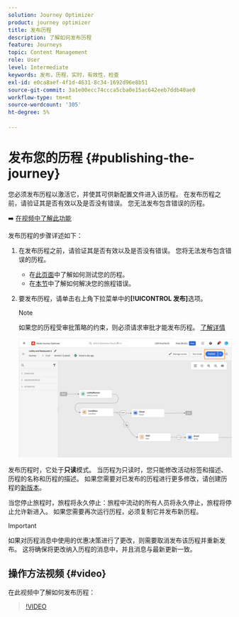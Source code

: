 ```yaml
---
solution: Journey Optimizer
product: journey optimizer
title: 发布历程
description: 了解如何发布历程
feature: Journeys
topic: Content Management
role: User
level: Intermediate
keywords: 发布，历程，实时，有效性，检查
exl-id: e0ca8aef-4f1d-4631-8c34-1692d96e8b51
source-git-commit: 3a1e00ecc74ccca5cba0e15ac642eeb7ddb40ae0
workflow-type: tm+mt
source-wordcount: '305'
ht-degree: 5%

---
```


# 发布您的历程 {#publishing-the-journey}

您必须发布历程以激活它，并使其可供新配置文件进入该历程。 在发布历程之前，请验证其是否有效以及是否没有错误。 您无法发布包含错误的历程。

➡️ [在视频中了解此功能](#video)

发布历程的步骤详述如下：

1. 在发布历程之前，请验证其是否有效以及是否没有错误。 您将无法发布包含错误的历程。

   * 在[此页面](testing-the-journey.md)中了解如何测试您的历程。
   * 在[本节](../building-journeys/troubleshooting.md#checking-for-errors-before-testing)中了解如何解决您的旅程错误。

1. 要发布历程，请单击右上角下拉菜单中的&#x200B;**[!UICONTROL 发布]**&#x200B;选项。

   >[!NOTE]
   >
   > 如果您的历程受审批策略的约束，则必须请求审批才能发布历程。 [了解详情](../test-approve/gs-approval.md)


   ![](assets/journeyuc1_18.png)

发布历程时，它处于&#x200B;**只读**&#x200B;模式。 当历程为只读时，您只能修改活动标签和描述、历程的名称和历程的描述。 如果您需要对已发布的历程进行更多修改，请创建历程的[新版本](journey-ui.md#journey-versions)。

当您停止旅程时，旅程将永久停止：旅程中流动的所有人员将永久停止，旅程将停止允许新进入。 如果您需要再次运行历程，必须复制它并发布新历程。


>[!IMPORTANT]
>
>如果对历程消息中使用的优惠决策进行了更改，则需要取消发布该历程并重新发布。  这将确保将更改纳入历程的消息中，并且消息与最新更新一致。

## 操作方法视频 {#video}

在此视频中了解如何发布历程：

>[!VIDEO](https://video.tv.adobe.com/v/3424998?quality=12)